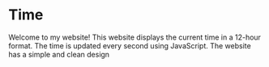 # Time

Welcome to my website! This website displays the current time in a 12-hour format. The time is updated every second using JavaScript. The website has a simple and clean design
